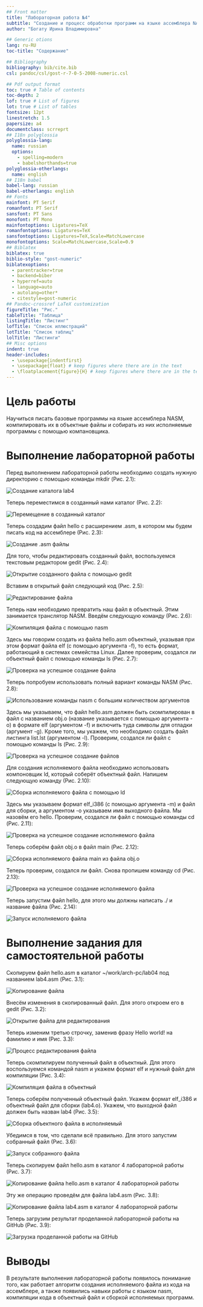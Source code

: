 ```yaml
---
## Front matter
title: "Лабораторная работа №4"
subtitle: "Создание и процесс обработки программ на языке ассемблера NASM"
author: "Богату Ирина Владимировна"

## Generic otions
lang: ru-RU
toc-title: "Содержание"

## Bibliography
bibliography: bib/cite.bib
csl: pandoc/csl/gost-r-7-0-5-2008-numeric.csl

## Pdf output format
toc: true # Table of contents
toc-depth: 2
lof: true # List of figures
lot: true # List of tables
fontsize: 12pt
linestretch: 1.5
papersize: a4
documentclass: scrreprt
## I18n polyglossia
polyglossia-lang:
  name: russian
  options:
	- spelling=modern
	- babelshorthands=true
polyglossia-otherlangs:
  name: english
## I18n babel
babel-lang: russian
babel-otherlangs: english
## Fonts
mainfont: PT Serif
romanfont: PT Serif
sansfont: PT Sans
monofont: PT Mono
mainfontoptions: Ligatures=TeX
romanfontoptions: Ligatures=TeX
sansfontoptions: Ligatures=TeX,Scale=MatchLowercase
monofontoptions: Scale=MatchLowercase,Scale=0.9
## Biblatex
biblatex: true
biblio-style: "gost-numeric"
biblatexoptions:
  - parentracker=true
  - backend=biber
  - hyperref=auto
  - language=auto
  - autolang=other*
  - citestyle=gost-numeric
## Pandoc-crossref LaTeX customization
figureTitle: "Рис."
tableTitle: "Таблица"
listingTitle: "Листинг"
lofTitle: "Список иллюстраций"
lotTitle: "Список таблиц"
lolTitle: "Листинги"
## Misc options
indent: true
header-includes:
  - \usepackage{indentfirst}
  - \usepackage{float} # keep figures where there are in the text
  - \floatplacement{figure}{H} # keep figures where there are in the text
---
```


# Цель работы

Научиться писать базовые программы на языке ассемблера NASM, компилировать их в объектные файлы и собирать из них исполняемые программы с помощью компановщика.

# Выполнение лабораторной работы

Перед выполнением лабораторной работы необходимо создать нужную директорию с помощью команды mkdir (Рис. 2.1):

![Создание каталога lab4](image/1.png)

Теперь переместимся в созданный нами каталог (Рис. 2.2):

![Перемещение в созданный каталог](image/2.png)

Теперь создадим файл hello с расширением .asm, в котором мы будем писать код на ассемблере (Рис. 2.3):

![Создание .asm файлы](image/3.png)

Для того, чтобы редактировать созданный файл, воспользуемся текстовым редактором gedit (Рис. 2.4):

![Открытие созданного файла с помощью gedit](image/4.png)

Вставим в открытый файл следующий код (Рис. 2.5):

![Редактирование файла](image/5.png)

Теперь нам необходимо превратить наш файл в объектный. Этим занимается транслятор NASM. Введём следующую команду (Рис. 2.6):

![Компиляция файла с помощью nasm](image/6.png)

Здесь мы говорим создать из файла hello.asm объектный, указывая при этом формат файла elf (с помощью аргумента -f), то есть формат, работающий в системах семейства Linux. 
Далее проверим, создался ли объектный файл с помощью команды ls (Рис. 2.7):

![Проверка на успешное создание файла](image/7.png)

Теперь попробуем использовать полный вариант команды NASM (Рис. 2.8):

![Использование команды nasm с большим количеством аргументов](image/8.png)

Здесь мы указываем, что файл hello.asm должен быть скомпилирован в файл с названием obj.o (название указывается с помощью аргумента -o) в формате elf (аргументом -f) и включить туда символы для отладки (аргумент -g). Кроме того, мы укажем, что необходимо создать файл листинга list.lst (аргументом -l). 
Проверим, создался ли файл с помощью команды ls (Рис. 2.9):

![Проверка на успешное создание файлов](image/9.png)

Для создания исполняемого файла необходимо использовать компоновщик ld, который соберёт объектный файл. Напишем следующую команду (Рис. 2.10):

![Сборка исполняемого файла с помощью ld](image/10.png)

Здесь мы указываем формат elf_i386 (с помощью аргумента -m) и файл для сборки, а аргументом -o указываем имя выходного файла. Мы назовём его hello.
Проверим, создался ли файл с помощью команды cd (Рис. 2.11):

![Проверка на успешное создание исполняемого файла](image/11.png)

Теперь соберём файл obj.o в файл main (Рис. 2.12):

![Сборка исполняемого файла main из файла obj.o](image/12.png)

Теперь проверим, создался ли файл. Снова пропишем команду cd (Рис. 2.13):

![Проверка на успешное создание исполняемого файла](image/13.png)

Теперь запустим файл hello, для этого мы должны написать ./ и название файла (Рис. 2.14):

![Запуск исполняемого файла](image/14.png)

# Выполнение задания для самостоятельной работы

Скопируем файл hello.asm в каталог ~/work/arch-pc/lab04 под названием lab4.asm (Рис. 3.1):

![Копирование файла](image/15.png)

Внесём изменения в скопированный файл. Для этого откроем его в gedit (Рис. 3.2):

![Открытие файла для редактирования](image/16.png)

Теперь изменим третью строчку, заменив фразу Hello world! на фамилию и имя (Рис. 3.3):

![Процесс редактирования файла](image/17.png)

Теперь скомпилируем полученный файл в объектный. Для этого воспользуемся командой nasm и укажем формат elf и нужный файл для компиляции (Рис. 3.4):

![Компиляция файла в объектный](image/18.png)

Теперь соберём полученный объектный файл. Укажем формат elf_i386 и объектный файл для сборки (lab4.o). Укажем, что выходной файл должен быть назван lab4 (Рис. 3.5):

![Сборка объектного файла в исполняемый](image/19.png)

Убедимся в том, что сделали всё правильно. Для этого запустим собранный файл (Рис. 3.6):

![Запуск собранного файла](image/20.png)

Теперь скопируем файл hello.asm в каталог 4 лабораторной работы (Рис. 3.7):

![Копирование файла hello.asm в каталог 4 лабораторной работы](image/21.png)

Эту же операцию проведём для файла lab4.asm (Рис. 3.8):

![Копирование файла lab4.asm в каталог 4 лабораторной работы](image/22.png)

Теперь загрузим результат проделанной лабораторной работы на GitHub (Рис. 3.9):

![Загрузка проделанной работы на GitHub](image/22.png)

# Выводы

В результате выполнения лабораторной работы появилось понимание того, как работает алгоритм создания исполняемого файла из кода на ассемблере, а также появились навыки работы с языком nasm, компиляции кода в объектный файл и сборкой исполняемых программ.


